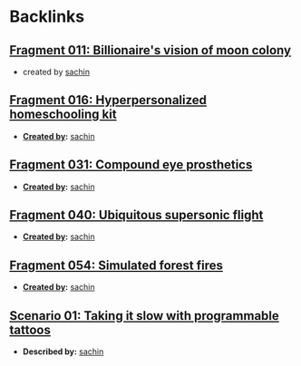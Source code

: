 
# Backlinks
## [Fragment 011: Billionaire's vision of moon colony](<Fragment 011: Billionaire's vision of moon colony.md>)
- created by [sachin](<sachin.md>)

## [Fragment 016: Hyperpersonalized homeschooling kit](<Fragment 016: Hyperpersonalized homeschooling kit.md>)
- **[Created by](<Created by.md>):** [sachin](<sachin.md>)

## [Fragment 031: Compound eye prosthetics](<Fragment 031: Compound eye prosthetics.md>)
- **[Created by](<Created by.md>):** [sachin](<sachin.md>)

## [Fragment 040: Ubiquitous supersonic flight](<Fragment 040: Ubiquitous supersonic flight.md>)
- **[Created by](<Created by.md>):** [sachin](<sachin.md>)

## [Fragment 054: Simulated forest fires](<Fragment 054: Simulated forest fires.md>)
- **[Created by](<Created by.md>):** [sachin](<sachin.md>)

## [Scenario 01: Taking it slow with programmable tattoos](<Scenario 01: Taking it slow with programmable tattoos.md>)
- **Described by:** [sachin](<sachin.md>)

